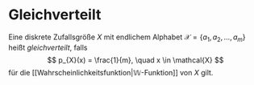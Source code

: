# Gleichverteilt
Eine diskrete Zufallsgröße $X$ mit endlichem Alphabet $\mathcal{X} = \{a_{1}, a_{2}, …, a_{m}\}$ heißt _gleichverteilt_, falls
$$
p_{X}(x) = \frac{1}{m}, \quad x \in \mathcal{X}
$$
für die [[Wahrscheinlichkeitsfunktion|𝕎-Funktion]] von $X$ gilt.
